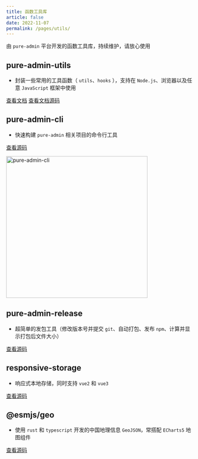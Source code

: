 ```yaml
---
title: 函数工具库
article: false
date: 2022-11-07
permalink: /pages/utils/
---
```


由 `pure-admin` 平台开发的函数工具库，持续维护，请放心使用

## pure-admin-utils

- 封装一些常用的工具函数（ `utils`、`hooks` ），支持在 `Node.js`、浏览器以及任意 `JavaScript` 框架中使用

[查看文档](https://pure-admin-utils.netlify.app) [查看文档源码](https://github.com/pure-admin/pure-admin-utils-docs)

## pure-admin-cli

- 快速构建 `pure-admin` 相关项目的命令行工具

[查看源码](https://github.com/pure-admin/pure-admin-cli)

<img src="https://xiaoxian521.github.io/hyperlink/gif/pure-admin-cli.gif" alt="pure-admin-cli" width="380" />

## pure-admin-release

- 超简单的发包工具（修改版本号并提交 `git`、自动打包、发布 `npm`、计算并显示打包后文件大小）

[查看源码](https://github.com/pure-admin/pure-admin-release)

## responsive-storage

- 响应式本地存储，同时支持 `vue2` 和 `vue3`

[查看源码](https://github.com/xiaoxian521/responsive-storage)

## @esmjs/geo

- 使用 `rust` 和 `typescript` 开发的中国地理信息 `GeoJSON`，常搭配 `ECharts5` 地图组件

[查看源码](https://github.com/esmjs/geo)
